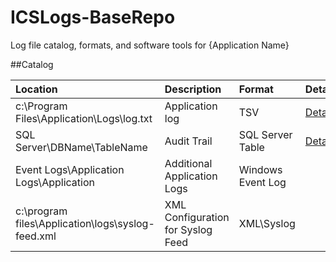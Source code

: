 # ICSLogs-BaseRepo
Log file catalog, formats, and software tools for {Application Name}

##Catalog

|Location|Description|Format|Details|Code|
|:------------- | :------------- | :---|:---|:---|
|c:\Program Files\Application\Logs\log.txt  | Application log | TSV | [Details](File-log.txt.MD) | [Code](\File-log-txt)|
|SQL Server\DBName\TableName | Audit Trail | SQL Server Table  | [Details](SQL-DBName-TableName.MD) | [Code](\SQL-DBName-TableName)|
|Event Logs\Application Logs\Application | Additional Application Logs | Windows Event Log
|c:\program files\Application\logs\syslog-feed.xml | XML Configuration for Syslog Feed | XML\Syslog 
